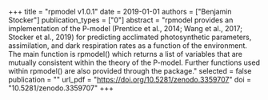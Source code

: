 +++
title = "rpmodel v1.0.1"
date = 2019-01-01
authors = ["Benjamin Stocker"]
publication_types = ["0"]
abstract = "rpmodel provides an implementation of the P-model (Prentice et al., 2014; Wang et al., 2017; Stocker et al., 2019) for predicting acclimated photosynthetic parameters, assimilation, and dark respiration rates as a function of the environment. The main function is rpmodel() which returns a list of variables that are mutually consistent within the theory of the P-model. Further functions used within rpmodel() are also provided through the package."
selected = false
publication = ""
url_pdf = "https://doi.org/10.5281/zenodo.3359707"
doi = "10.5281/zenodo.3359707"
+++


